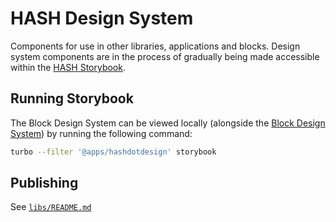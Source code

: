 # HASH Design System

Components for use in other libraries, applications and blocks. Design system components are in the process of gradually being made accessible within the [HASH Storybook](https://ds.hash.dev/).

## Running Storybook

The Block Design System can be viewed locally (alongside the [Block Design System](../block-design-system)) by running the following command:

```bash
turbo --filter '@apps/hashdotdesign' storybook
```

## Publishing

See [`libs/README.md`](../../README.md#publishing)
